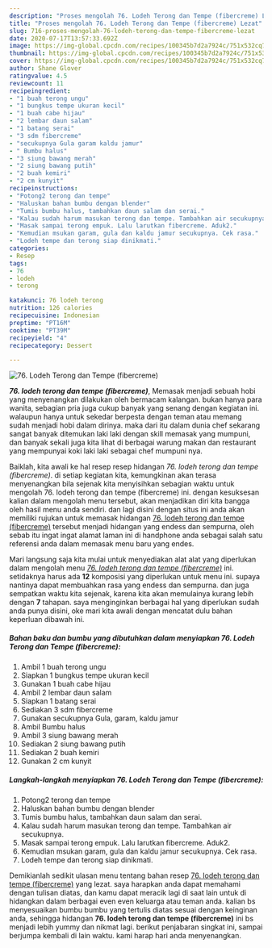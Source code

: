 ```yaml
---
description: "Proses mengolah 76. Lodeh Terong dan Tempe (fibercreme) Lezat"
title: "Proses mengolah 76. Lodeh Terong dan Tempe (fibercreme) Lezat"
slug: 716-proses-mengolah-76-lodeh-terong-dan-tempe-fibercreme-lezat
date: 2020-07-17T13:57:33.692Z
image: https://img-global.cpcdn.com/recipes/100345b7d2a7924c/751x532cq70/76-lodeh-terong-dan-tempe-fibercreme-foto-resep-utama.jpg
thumbnail: https://img-global.cpcdn.com/recipes/100345b7d2a7924c/751x532cq70/76-lodeh-terong-dan-tempe-fibercreme-foto-resep-utama.jpg
cover: https://img-global.cpcdn.com/recipes/100345b7d2a7924c/751x532cq70/76-lodeh-terong-dan-tempe-fibercreme-foto-resep-utama.jpg
author: Shane Glover
ratingvalue: 4.5
reviewcount: 11
recipeingredient:
- "1 buah terong ungu"
- "1 bungkus tempe ukuran kecil"
- "1 buah cabe hijau"
- "2 lembar daun salam"
- "1 batang serai"
- "3 sdm fibercreme"
- "secukupnya Gula garam kaldu jamur"
- " Bumbu halus"
- "3 siung bawang merah"
- "2 siung bawang putih"
- "2 buah kemiri"
- "2 cm kunyit"
recipeinstructions:
- "Potong2 terong dan tempe"
- "Haluskan bahan bumbu dengan blender"
- "Tumis bumbu halus, tambahkan daun salam dan serai."
- "Kalau sudah harum masukan terong dan tempe. Tambahkan air secukupnya."
- "Masak sampai terong empuk. Lalu larutkan fibercreme. Aduk2."
- "Kemudian msukan garam, gula dan kaldu jamur secukupnya. Cek rasa."
- "Lodeh tempe dan terong siap dinikmati."
categories:
- Resep
tags:
- 76
- lodeh
- terong

katakunci: 76 lodeh terong 
nutrition: 126 calories
recipecuisine: Indonesian
preptime: "PT16M"
cooktime: "PT39M"
recipeyield: "4"
recipecategory: Dessert

---
```



![76. Lodeh Terong dan Tempe (fibercreme)](https://img-global.cpcdn.com/recipes/100345b7d2a7924c/751x532cq70/76-lodeh-terong-dan-tempe-fibercreme-foto-resep-utama.jpg)

<b><i>76. lodeh terong dan tempe (fibercreme)</i></b>, Memasak menjadi sebuah hobi yang menyenangkan dilakukan oleh bermacam kalangan. bukan hanya para wanita, sebagian pria juga cukup banyak yang senang dengan kegiatan ini. walaupun hanya untuk sekedar berpesta dengan teman atau memang sudah menjadi hobi dalam dirinya. maka dari itu dalam dunia chef sekarang sangat banyak ditemukan laki laki dengan skill memasak yang mumpuni, dan banyak sekali juga kita lihat di berbagai warung makan dan restaurant yang mempunyai koki laki laki sebagai chef mumpuni nya.

Baiklah, kita awali ke hal resep resep hidangan <i>76. lodeh terong dan tempe (fibercreme)</i>. di setiap kegiatan kita, kemungkinan akan terasa menyenangkan bila sejenak kita menyisihkan sebagian waktu untuk mengolah 76. lodeh terong dan tempe (fibercreme) ini. dengan kesuksesan kalian dalam mengolah menu tersebut, akan menjadikan diri kita bangga oleh hasil menu anda sendiri. dan lagi disini dengan situs ini anda akan memiliki rujukan untuk memasak hidangan <u>76. lodeh terong dan tempe (fibercreme)</u> tersebut menjadi hidangan yang endess dan sempurna, oleh sebab itu ingat ingat alamat laman ini di handphone anda sebagai salah satu referensi anda dalam memasak menu baru yang endes.




Mari langsung saja kita mulai untuk menyediakan alat alat yang diperlukan dalam mengolah menu <u><i>76. lodeh terong dan tempe (fibercreme)</i></u> ini. setidaknya harus ada <b>12</b> komposisi yang diperlukan untuk menu ini. supaya nantinya dapat membuahkan rasa yang endess dan sempurna. dan juga sempatkan waktu kita sejenak, karena kita akan memulainya kurang lebih dengan <b>7</b> tahapan. saya menginginkan berbagai hal yang diperlukan sudah anda punya disini, oke mari kita awali dengan mencatat dulu bahan keperluan dibawah ini.

<!--inarticleads1-->

##### Bahan baku dan bumbu yang dibutuhkan dalam menyiapkan 76. Lodeh Terong dan Tempe (fibercreme):

1. Ambil 1 buah terong ungu
1. Siapkan 1 bungkus tempe ukuran kecil
1. Gunakan 1 buah cabe hijau
1. Ambil 2 lembar daun salam
1. Siapkan 1 batang serai
1. Sediakan 3 sdm fibercreme
1. Gunakan secukupnya Gula, garam, kaldu jamur
1. Ambil  Bumbu halus
1. Ambil 3 siung bawang merah
1. Sediakan 2 siung bawang putih
1. Sediakan 2 buah kemiri
1. Gunakan 2 cm kunyit




<!--inarticleads2-->

##### Langkah-langkah menyiapkan 76. Lodeh Terong dan Tempe (fibercreme):

1. Potong2 terong dan tempe
1. Haluskan bahan bumbu dengan blender
1. Tumis bumbu halus, tambahkan daun salam dan serai.
1. Kalau sudah harum masukan terong dan tempe. Tambahkan air secukupnya.
1. Masak sampai terong empuk. Lalu larutkan fibercreme. Aduk2.
1. Kemudian msukan garam, gula dan kaldu jamur secukupnya. Cek rasa.
1. Lodeh tempe dan terong siap dinikmati.




Demikianlah sedikit ulasan menu tentang bahan resep <u>76. lodeh terong dan tempe (fibercreme)</u> yang lezat. saya harapkan anda dapat memahami dengan tulisan diatas, dan kamu dapat meracik lagi di saat lain untuk di hidangkan dalam berbagai even even keluarga atau teman anda. kalian bs menyesuaikan bumbu bumbu yang tertulis diatas sesuai dengan keinginan anda, sehingga hidangan <b>76. lodeh terong dan tempe (fibercreme)</b> ini bs menjadi lebih yummy dan nikmat lagi. berikut penjabaran singkat ini, sampai berjumpa kembali di lain waktu. kami harap hari anda menyenangkan.
